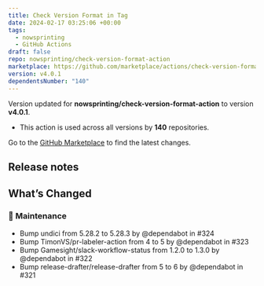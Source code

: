 ```yaml
---
title: Check Version Format in Tag
date: 2024-02-17 03:25:06 +00:00
tags:
  - nowsprinting
  - GitHub Actions
draft: false
repo: nowsprinting/check-version-format-action
marketplace: https://github.com/marketplace/actions/check-version-format-in-tag
version: v4.0.1
dependentsNumber: "140"
---
```



Version updated for **nowsprinting/check-version-format-action** to version **v4.0.1**.
- This action is used across all versions by **140** repositories.

Go to the [GitHub Marketplace](https://github.com/marketplace/actions/check-version-format-in-tag) to find the latest changes.

## Release notes

## What’s Changed
### 🧰 Maintenance

- Bump undici from 5.28.2 to 5.28.3 by @dependabot in #324
- Bump TimonVS/pr-labeler-action from 4 to 5 by @dependabot in #323
- Bump Gamesight/slack-workflow-status from 1.2.0 to 1.3.0 by @dependabot in #322
- Bump release-drafter/release-drafter from 5 to 6 by @dependabot in #321

